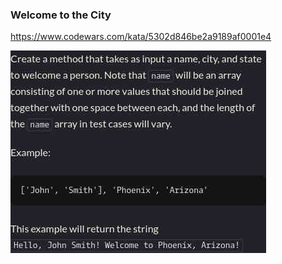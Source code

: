 ### Welcome to the City

https://www.codewars.com/kata/5302d846be2a9189af0001e4

![description](./description.jpg "Description")
